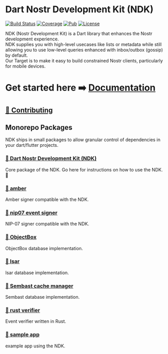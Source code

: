 # Dart Nostr Development Kit (NDK)

[![Build Status](https://github.com/relaystr/ndk/actions/workflows/tests.yaml/badge.svg?branch=master)](https://github.com/relaystr/ndk/actions?query=workflow%3A"tests"+branch%3Amaster)
[![Coverage](https://img.shields.io/codecov/c/github/relaystr/ndk?color=green)](https://codecov.io/github/relaystr/ndk)
[![Pub](https://img.shields.io/pub/v/ndk.svg)](https://pub.dev/packages/ndk)
[![License](https://img.shields.io/github/license/relaystr/ndk.svg)](LICENSE.txt)

NDK (Nostr Development Kit) is a Dart library that enhances the Nostr development experience.\
NDK supplies you with high-level usecases like lists or metadata while still allowing you to use low-level queries enhanced with inbox/outbox (gossip) by default.\
Our Target is to make it easy to build constrained Nostr clients, particularly for mobile devices.

# Get started here ➡️ [Documentation](https://dart-nostr.com/)

## [🔗 Contributing](https://dart-nostr.com/library-development/contributing/)

## Monorepo Packages

NDK ships in small packages to allow granular control of dependencies in your dart/flutter projects.

### [🔗 Dart Nostr Development Kit (NDK)](./packages/ndk/#readme)

Core package of the NDK. Go here for instructions on how to use the NDK. 📜

### [🔗 amber](./packages/amber/)

Amber signer compatible with the NDK.

### [🔗 nip07 event signer](./packages/nip07_event_signer/)

NIP-07 signer compatible with the NDK.

### [🔗 ObjectBox](./packages/objectbox/)

ObjectBox database implementation.

### [🔗 Isar](./packages/isar/)

Isar database implementation.

### [🔗 Sembast cache manager](./packages/sembast_cache_manager/)

Sembast database implementation.

### [🔗 rust verifier](./packages/rust_verifier/)

Event verifier written in Rust.

### [🔗 sample app](./packages/sample-app/)

example app using the NDK.
